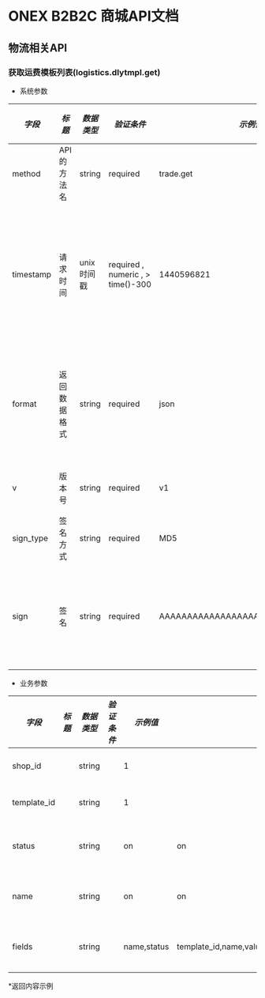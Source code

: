# ONEX B2B2C 商城API文档

## 物流相关API

###  获取运费模板列表(logistics.dlytmpl.get)

* 系统参数

| *字段* | *标题* | *数据类型* | *验证条件* | *示例值* | *默认值* | *详细说明* |
| ------------- | ------------- | ------------- | ------------- | ------------- | ------------- | ------------- |
| method | API的方法名 | string | required | trade.get | null | 标识请求的是哪个API |
| timestamp | 请求时间 | unix时间戳 | required , numeric , > time()-300 | 1440596821 | null | 标识API请求的发起时间，如果超时300秒则拒绝请求 |
| format | 返回数据格式 | string | required | json | json | 返回数据是json格式的，目前只支持json |
| v | 版本号 | string | required | v1 | null | 标识该接口的版本 |
| sign_type | 签名方式 | string | required | MD5 | null | 标识签名算法 |
| sign | 签名 | string | required | AAAAAAAAAAAAAAAAAAAAAAAAAAAAAAAAA | null | 数据签名，32位长度16进制数字 |


* 业务参数

| *字段* | *标题* | *数据类型* | *验证条件* | *示例值* | *默认值* | *详细说明* |
| ------------- | ------------- | ------------- | ------------- | ------------- | ------------- | ------------- |
| shop_id |  | string |  | 1 |  | 店铺id |
| template_id |  | string |  | 1 |  | 模板id |
| status |  | string |  | on | on | 模板状态 |
| name |  | string |  | on | on | 模板名称 |
| fields |  | string |  | name,status | template_id,name,valuation,corp_id,protect,protect_rate,fee_conf,minprice | 所需字段 |


*返回内容示例

```



```

